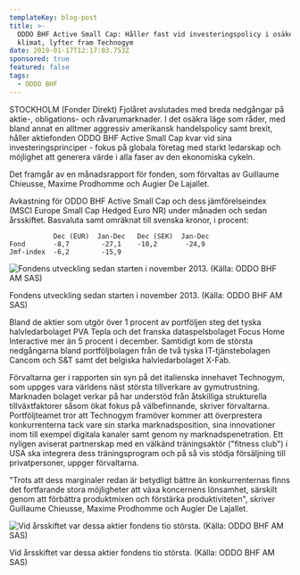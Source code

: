 ```yaml
---
templateKey: blog-post
title: >-
  ODDO BHF Active Small Cap: Håller fast vid investeringspolicy i osäkert
  klimat, lyfter fram Technogym
date: 2019-01-17T12:17:03.753Z
sponsored: true
featured: false
tags:
  - ODDO BHF
---
```

STOCKHOLM (Fonder Direkt) Fjolåret avslutades med breda nedgångar på aktie-, obligations- och råvarumarknader. I det osäkra läge som råder, med bland annat en alltmer aggressiv amerikansk handelspolicy samt brexit, håller aktiefonden ODDO BHF Active Small Cap kvar vid sina investeringsprinciper - fokus på globala företag med starkt ledarskap och möjlighet att generera värde i alla faser av den ekonomiska cykeln.

Det framgår av en månadsrapport för fonden, som förvaltas av Guillaume Chieusse, Maxime Prodhomme och Augier De Lajallet.

Avkastning för ODDO BHF Active Small Cap och dess jämförelseindex (MSCI Europe Small Cap Hedged Euro NR) under månaden och sedan årsskiftet. Basvaluta samt omräknat till svenska kronor, i procent:

```
           Dec (EUR)  Jan-Dec   Dec (SEK)  Jan-Dec             
Fond       -8,7        -27,1    -10,2       -24,9              
Jmf-index  -6,2        -15,9
```

![Fondens utveckling sedan starten i november 2013. (Källa: ODDO BHF AM SAS)](/img/oddo17jan.png)

<span class="image-caption">Fondens utveckling sedan starten i november 2013. (Källa: ODDO BHF AM SAS)</span>

Bland de aktier som utgör över 1 procent av portföljen steg det tyska halvledarbolaget PVA Tepla och det franska dataspelsbolaget Focus Home Interactive mer än 5 procent i december. Samtidigt kom de största nedgångarna bland portföljbolagen från de två tyska IT-tjänstebolagen Cancom och S&T samt det belgiska halvledarbolaget X-Fab.



Förvaltarna ger i rapporten sin syn på det italienska innehavet Technogym, som uppges vara världens näst största tillverkare av gymutrustning. Marknaden bolaget verkar på har understöd från åtskilliga strukturella tillväxtfaktorer såsom ökat fokus på välbefinnande, skriver förvaltarna. Portföljteamet tror att Technogym framöver kommer att överprestera konkurrenterna tack vare sin starka marknadsposition, sina innovationer inom till exempel digitala kanaler samt genom ny marknadspenetration. Ett nyligen aviserat partnerskap med en välkänd träningsaktör ("fitness club") i USA ska integrera dess träningsprogram och på så vis stödja försäljning till privatpersoner, uppger förvaltarna.



"Trots att dess marginaler redan är betydligt bättre än konkurrenternas finns det fortfarande stora möjligheter att växa koncernens lönsamhet, särskilt genom att förbättra produktmixen och förstärka produktiviteten", skriver Guillaume Chieusse, Maxime Prodhomme och Augier De Lajallet.

![Vid årsskiftet var dessa aktier fondens tio största. (Källa: ODDO BHF AM SAS)](/img/oddo17jan2.png)

<span class="image-caption">Vid årsskiftet var dessa aktier fondens tio största. (Källa: ODDO BHF AM SAS)</span>
